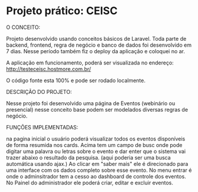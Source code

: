 

<h1>Projeto prático: CEISC</h1>







O CONCEITO:

Projeto desenvolvido usando conceitos básicos de Laravel.
Toda parte de backend, frontend, regra de negócio e banco de dados foi desenvolvido em 7 dias. 
Nesse período também fiz o deploy da aplicação e coloquei no ar.

A aplicação em funcionamento, poderá ser visualizada no endereço: http://testeceisc.hostmore.com.br/

O código fonte esta 100% e pode ser rodado localmente.

DESCRIÇÃO DO PROJETO:

Nesse projeto foi desenvolvido uma página de Eventos (webinário ou presencial)
nesse conceito base podem ser modelados diversas regras de negócio.

FUNÇÕES IMPLEMENTADAS:

na pagina inicial o usuário poderá visualizar todos os eventos disponíveis de forma resumida nos cards.
Acima tem um campo de busc onde pode digitar uma palavra ou letras sobre o evento e dar enter
que o sistema vai trazer abaixo o resultado da pesquisa. (aqui poderia ser uma busca automática usando ajax.)
Ao clicar em "saber mais" ele é direcionado para uma interface com os dados completo sobre esse evento.
No menu entrar é onde o adminsitrador tem a cesso ao dashboard de controle dos eventos.
No Painel do administrador ele poderá criar, editar e excluir eventos.






